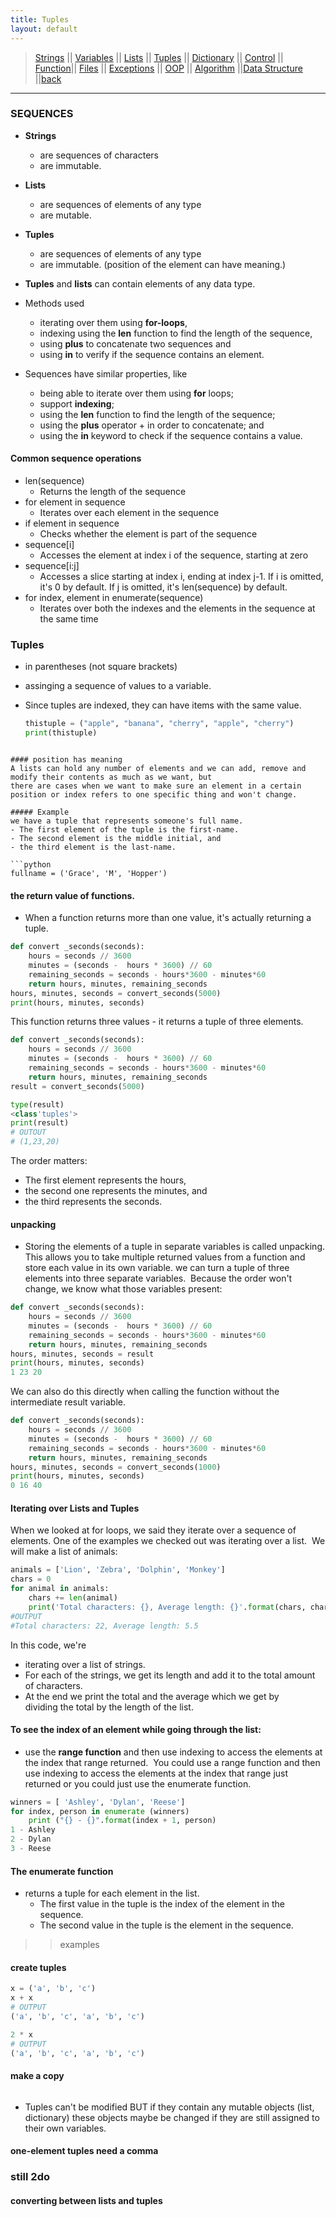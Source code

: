 ```yaml
---
title: Tuples
layout: default
---
```

> [Strings](./strings.html) || [Variables](./variables.html) || [Lists](./lists.html) || [Tuples](./tuples.html) || [Dictionary](./dictionary.html) ||
> [Control](./control.html) || [Function](./function.html)|| [Files](./files.html) || [Exceptions](./exceptions.html) ||
> [OOP](./oop.html) || [Algorithm](./algorithm.html) ||[Data Structure](./datastructure.html) ||[back](./)

***
### SEQUENCES
- **Strings** 
	- are sequences of characters 
	- are immutable. 
- **Lists** 
	- are sequences of elements of any type 
	- are mutable. 
- **Tuples** 
	- are sequences of elements of any type 
	- are immutable. (position of the element can have meaning.)
- **Tuples** and **lists** can contain elements of any data type.
	
- Methods used
    - iterating over them using **for-loops**, 
    - indexing using the **len** function to find the length of the sequence, 
    - using **plus** to concatenate two sequences and 
    - using **in** to verify if the sequence contains an element. 

- Sequences have similar properties, like 
    * being able to iterate over them using **for** loops; 
    * support **indexing**; 
    * using the **len** function to find the length of the sequence; 
    * using the **plus** operator + in order to concatenate; and 
    * using the **in** keyword to check if the sequence contains a value.

#### Common sequence operations
* len(sequence) 
    - Returns the length of the sequence
* for element in sequence 
    - Iterates over each element in the sequence
* if element in sequence 
    - Checks whether the element is part of the sequence
* sequence[i] 
    - Accesses the element at index i of the sequence, starting at zero
* sequence[i:j] 
    - Accesses a slice starting at index i, ending at index j-1. If i is omitted, it's 0 by default. If j is omitted, it's len(sequence) by default.
* for index, element in enumerate(sequence) 
    - Iterates over both the indexes and the elements in the sequence at the same time


### Tuples 
- in parentheses (not square brackets)
- assinging a sequence of values to a variable.
- Since tuples are indexed, they can have items with the same value.

	```python
	thistuple = ("apple", "banana", "cherry", "apple", "cherry")
	print(thistuple)
```  

#### position has meaning
A lists can hold any number of elements and we can add, remove and modify their contents as much as we want, but 
there are cases when we want to make sure an element in a certain position or index refers to one specific thing and won't change.  

##### Example
we have a tuple that represents someone's full name.
- The first element of the tuple is the first-name.
- The second element is the middle initial, and 
- the third element is the last-name. 

```python
fullname = ('Grace', 'M', 'Hopper')
```

#### the return value of functions. 
- When a function returns more than one value, it's actually returning a tuple. 

```python
def convert _seconds(seconds): 
	hours = seconds // 3600
	minutes = (seconds -  hours * 3600) // 60
	remaining_seconds = seconds - hours*3600 - minutes*60	
	return hours, minutes, remaining_seconds
hours, minutes, seconds = convert_seconds(5000)
print(hours, minutes, seconds)
```
This function returns three values - it returns a tuple of three elements. 

```python
def convert _seconds(seconds): 
	hours = seconds // 3600
	minutes = (seconds -  hours * 3600) // 60
	remaining_seconds = seconds - hours*3600 - minutes*60	
	return hours, minutes, remaining_seconds
result = convert_seconds(5000)

type(result)
<class'tuples'>
print(result)
# OUTOUT
# (1,23,20)
```
The order matters: 
* The first element represents the hours, 
* the second one represents the minutes, and 
* the third represents the seconds. 

#### **unpacking**  
- Storing the elements of a tuple in separate variables is called unpacking. This allows you to take multiple returned values from a function and store each value in its own variable.
we can turn a tuple of three elements into three separate variables. 
Because the order won't change, we know what those variables present:

```python
def convert _seconds(seconds): 
	hours = seconds // 3600
	minutes = (seconds -  hours * 3600) // 60
	remaining_seconds = seconds - hours*3600 - minutes*60	
	return hours, minutes, remaining_seconds
hours, minutes, seconds = result
print(hours, minutes, seconds)
1 23 20
```

We can also do this directly when calling the function without the intermediate result variable.
```python
def convert _seconds(seconds): 
	hours = seconds // 3600
	minutes = (seconds -  hours * 3600) // 60
	remaining_seconds = seconds - hours*3600 - minutes*60	
	return hours, minutes, remaining_seconds
hours, minutes, seconds = convert_seconds(1000)
print(hours, minutes, seconds)
0 16 40
```



#### Iterating over Lists and Tuples
When we looked at for loops, we said they iterate over a sequence of elements. One of the examples we checked out was iterating over a list. 
We will make a list of animals:

```python
animals = ['Lion', 'Zebra', 'Dolphin', 'Monkey']
chars = 0
for animal in animals:
	chars += len(animal)
	print('Total characters: {}, Average length: {}'.format(chars, chars/len(animals)))
#OUTPUT
#Total characters: 22, Average length: 5.5
```
In this code, we're 
- iterating over a list of strings. 
- For each of the strings, we get its length and add it to the total amount of characters. 
- At the end we print the total and the average which we get by dividing the total by the length of the list. 

#### To see the index of an element while going through the list: 
- use the **range function** and then use indexing to access the elements at the index that range returned. 
You could use a range function and then use indexing to access the elements at the index that range just returned or 
you could just use the enumerate function. 

```python
winners = [ 'Ashley', 'Dylan', 'Reese'] 
for index, person in enumerate (winners)
	print ("{} - {}".format(index + 1, person)
1 - Ashley
2 - Dylan
3 - Reese
```

#### The **enumerate function** 
- returns a tuple for each element in the list. 
	- The first value in the tuple is the index of the element in the sequence. 
	- The second value in the tuple is the element in the sequence. 
>> examples

#### create tuples
```python
x = ('a', 'b', 'c')
x + x
# OUTPUT
('a', 'b', 'c', 'a', 'b', 'c')

2 * x
# OUTPUT
('a', 'b', 'c', 'a', 'b', 'c')
```
#### make a copy
```python

```
- Tuples can't be modified BUT if they contain any mutable objects (list, dictionary) these objects maybe be changed if they are still assigned to their own variables.

#### one-element tuples need a comma
### still 2do

#### converting between lists and tuples

